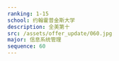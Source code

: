```yaml
---
ranking: 1-15
school: 约翰霍普金斯大学
description: 全美第十
src: /assets/offer_update/060.jpg
major: 信息系统管理
sequence: 60
---
```

